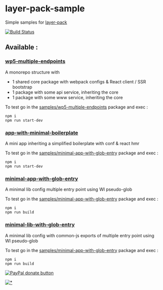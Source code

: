 # layer-pack-sample

Simple samples for [layer-pack](https://github.com/n8tz/layer-pack)


<a href="https://travis-ci.org/n8tz/layer-pack-samples">
<img src="https://travis-ci.org/n8tz/layer-pack-samples.svg?branch=master" alt="Build Status" /></a>


## Available :

### [wp5-multiple-endpoints](samples/wp5-multiple-endpoints)

A monorepo structure with

- 1 shared core package with webpack configs & React client / SSR bootstrap
- 1 package with some api service, inheriting the core
- 1 package with some www service, inheriting the core

To test go in the [samples/wp5-multiple-endpoints](samples/wp5-multiple-endpoints) package and exec :

    npm i
    npm run start-dev

### [app-with-minimal-boilerplate](samples/app-with-minimal-boilerplate)

A mini app inheriting a simplified boilerplate with conf & react hmr

To test go in the [samples/minimal-app-with-glob-entry](samplesapp-with-minimal-boilerplate) package and exec :

    npm i
    npm run start-dev

### [minimal-app-with-glob-entry](samples/minimal-app-with-glob-entry)

A minimal lib config multiple entry point using WI pseudo-glob

To test go in the [samples/minimal-app-with-glob-entry](samples/minimal-app-with-glob-entry) package and exec :

    npm i
    npm run build
    
### [minimal-lib-with-glob-entry](samples/minimal-lib-with-glob-entry)

A minimal lib config with common-js exports of multiple entry point using WI pseudo-glob  

To test go in the [samples/minimal-app-with-glob-entry](samples/minimal-lib-with-glob-entry) package and exec :

    npm i
    npm run build

<span class="badge-paypal"><a href="https://www.paypal.com/cgi-bin/webscr?cmd=_s-xclick&hosted_button_id=VWKR3TWQ2U2AC" title="Donate to this project using Paypal"><img src="https://img.shields.io/badge/paypal-donate-yellow.svg" alt="PayPal donate button" /></a></span>

[![*](https://www.google-analytics.com/collect?v=1&tid=UA-82058889-1&cid=555&t=event&ec=project&ea=view&dp=%2Fproject%2Flayer-pack-samples&dt=readme)](#)
